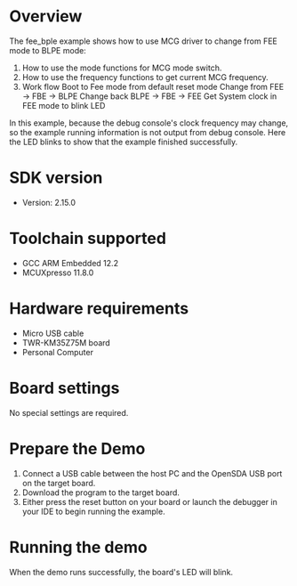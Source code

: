 Overview
========
The fee_bple example shows how to use MCG driver to change from FEE mode to BLPE mode:

 1. How to use the mode functions for MCG mode switch.
 2. How to use the frequency functions to get current MCG frequency.
 3. Work flow
    Boot to Fee mode from default reset mode
    Change from FEE -> FBE -> BLPE
    Change back BLPE -> FBE -> FEE
    Get System clock in FEE mode to blink LED

In this example, because the debug console's clock frequency may change,
so the example running information is not output from debug console. Here the
LED blinks to show that the example finished successfully.

SDK version
===========
- Version: 2.15.0

Toolchain supported
===================
- GCC ARM Embedded  12.2
- MCUXpresso  11.8.0

Hardware requirements
=====================
- Micro USB cable
- TWR-KM35Z75M board
- Personal Computer

Board settings
==============
No special settings are required.

Prepare the Demo
================
1.  Connect a USB cable between the host PC and the OpenSDA USB port on the target board.
2.  Download the program to the target board.
3.  Either press the reset button on your board or launch the debugger in your IDE to begin running the example.

Running the demo
================
When the demo runs successfully, the board's LED will blink.
